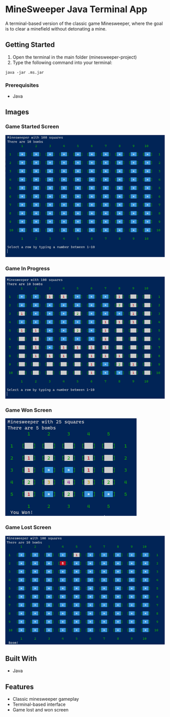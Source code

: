 # MineSweeper Java Terminal App

A terminal-based version of the classic game Minesweeper, where the goal is to clear a minefield without detonating a mine.

## Getting Started

1. Open the terminal in the main folder (minesweeper-project)
2. Type the following command into your terminal:
```
java -jar .ms.jar
```

### Prerequisites
- Java 

## Images
### Game Started Screen
![Minesweeper game started](images/image1.PNG)
### Game In Progress
![Minesweeper game in progress](images/image2.PNG)
### Game Won Screen
![Minesweeper game won](images/image3.PNG)
### Game Lost Screen
![Minesweeper game lost](images/image4.PNG)

## Built With
- Java

## Features
- Classic minesweeper gameplay
- Terminal-based interface
- Game lost and won screen
